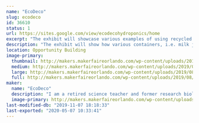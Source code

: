 ```yaml
---
name: "EcoDeco"
slug: ecodeco
id: 36610
status: 1
url: https://sites.google.com/view/ecodecohydroponics/home
excerpt: "The exhibit will showcase various examples of using recycled containers for set and forget hydroponics."
description: "The exhibit will show how various containers, i.e. milk jugs, food delivery trays, storage boxes, can be used as growth containers for set and forget hydroponics. Additionally some containers are decoupaged with recycled materials as a means to add an artistic touch to a patio setting. The intent is to show how anyone, regardless of whether one lives in a house or an apartment, can grow their own food."
location: Opportunity Building
image-primary:
  thumbnail: http://makers.makerfaireorlando.com/wp-content/uploads/2019/08/IMG_2835-2-150x150.jpg
  medium: http://makers.makerfaireorlando.com/wp-content/uploads/2019/08/IMG_2835-2-250x300.jpg
  large: http://makers.makerfaireorlando.com/wp-content/uploads/2019/08/IMG_2835-2-854x1024.jpg
  full: http://makers.makerfaireorlando.com/wp-content/uploads/2019/08/IMG_2835-2.jpg
maker:
  name: "EcoDeco"
  description: "I am a retired science teacher and former research biologist. In my retirement, I have explored a number of interests, gardening being one of them. In 2013, I became a master gardener for Seminole county. I have been involved in a variety of projects and one of my favorites is \"set and forget\" hydroponics. With this interest and my passion for promoting recycling, I have put a different spin on the method in an attempt to make it visually appealing and practical for anyone to grow their own food. "
  image-primary: http://makers.makerfaireorlando.com/wp-content/uploads/2019/08/DSC_1348-683x1024.jpg
last-modified-db: "2019-11-07 18:18:33"
last-exported: "2020-05-07 10:33:41"
---
```

